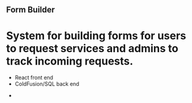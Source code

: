## Form Builder  
# System for building forms for users to request services and admins to track incoming requests.
 
* React front end 
* ColdFusion/SQL back end
- 



```

```
